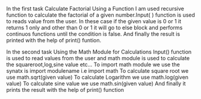 In the first task Calculate Factorial Using a Function 
I am used recursive function to calculate the factorial of a given number.Input( ) function is used to reads value from the user.
In these case if the given value is 0 or 1 it returns 1 only and other than 0 or 1 it will go to else block and performs continuos functions until the condition is false.
And finally the result is printed with the help of print() funtion.

In the second task  Using the Math Module for Calculations
Input() function is used to read values from the user and math module is used to calculate the squareroot,log,sine value etc...
To import math module we use the synatx is import modulename i.e import math
To calculate square root we use math.sqrt(given value)
To calculate Logarithm we use math.log(given value)
To calculate sine value we use math.sin(given value)
And finally it prints the result with the help of print() function
